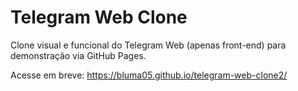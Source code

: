 # Telegram Web Clone

Clone visual e funcional do Telegram Web (apenas front-end) para demonstração via GitHub Pages.

Acesse em breve: https://bluma05.github.io/telegram-web-clone2/